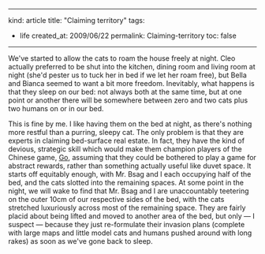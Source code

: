 -----
kind: article
title: "Claiming territory"
tags:
- life
created_at: 2009/06/22
permalink: Claiming-territory
toc: false
-----

<p>We've started to allow the cats to roam the house freely at night. Cleo actually preferred to be shut into the kitchen, dining room and living room at night (she'd pester us to tuck her in bed if we let her roam free), but Bella and Bianca seemed to want a bit more freedom. Inevitably, what happens is that they sleep on our bed: not always both at the same time, but at one point or another there will be somewhere between zero and two cats plus two humans on or in our bed.</p>

<p>This is fine by me. I like having them on the bed at night, as there's nothing more restful than a purring, sleepy cat. The only problem is that they are experts in claiming bed-surface real estate. In fact, they have the kind of devious, strategic skill which would make them champion players of the Chinese game, <a href="http://en.wikipedia.org/wiki/Go_(board_game)">Go</a>, assuming that they could be bothered to play a game for abstract rewards, rather than something actually useful like duvet space. It starts off equitably enough, with Mr. Bsag and I each occupying half of the bed, and the cats slotted into the remaining spaces. At some point in the night, we will wake to find that Mr. Bsag and I are unaccountably teetering on the outer 10cm of our respective sides of the bed, with the cats stretched luxuriously across most of the remaining space. They are fairly placid about being lifted and moved to another area of the bed, but only &mdash; I suspect &mdash; because they just re-formulate their invasion plans (complete with large maps and little model cats and humans pushed around with long rakes) as soon as we've gone back to sleep.</p>


